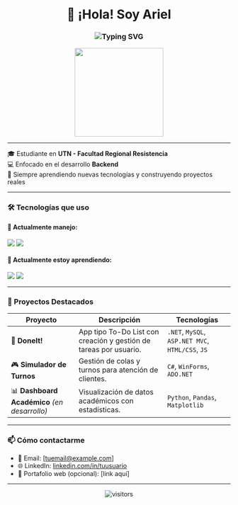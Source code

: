 <h1 align="center">👋 ¡Hola! Soy Ariel</h1>

<h3 align="center">
  <img src="https://readme-typing-svg.demolab.com?font=Fira+Code&size=22&pause=1000&center=true&vCenter=true&width=435&lines=Estudiante+de+la+UTN;Backend+Developer+en+formación;Apasionado+por+el+código+%F0%9F%92%BB" alt="Typing SVG" />
</h3>

<p align="center">
  <img src="https://media.giphy.com/media/3o7TKUMaRvwP4zZ0p6/giphy.gif" width="200"/>
</p>

---

🎓 Estudiante en **UTN - Facultad Regional Resistencia**  
💻 Enfocado en el desarrollo **Backend**  
🚀 Siempre aprendiendo nuevas tecnologías y construyendo proyectos reales

---

### 🛠️ Tecnologías que uso

#### 🔹 Actualmente manejo:
<p align="left">
  <img src="https://img.shields.io/badge/.NET-512BD4?style=for-the-badge&logo=dotnet&logoColor=white" />
  <img src="https://img.shields.io/badge/MySQL-4479A1?style=for-the-badge&logo=mysql&logoColor=white" />
</p>

#### 🧠 Actualmente estoy aprendiendo:
<p align="left">
  <img src="https://img.shields.io/badge/JavaScript-F7DF1E?style=for-the-badge&logo=javascript&logoColor=black" />
  <img src="https://img.shields.io/badge/Python-3776AB?style=for-the-badge&logo=python&logoColor=white" />
</p>

---

### 🚧 Proyectos Destacados

| Proyecto | Descripción | Tecnologías |
| ------- | ----------- | ----------- |
| 🔧 **DoneIt!** | App tipo To-Do List con creación y gestión de tareas por usuario. | `.NET`, `MySQL`, `ASP.NET MVC`, `HTML/CSS`, `JS` |
| 🎮 **Simulador de Turnos** | Gestión de colas y turnos para atención de clientes. | `C#`, `WinForms`, `ADO.NET` |
| 📊 **Dashboard Académico** *(en desarrollo)* | Visualización de datos académicos con estadísticas. | `Python`, `Pandas`, `Matplotlib` |

---

### 📫 Cómo contactarme

- 📧 Email: [tuemail@example.com]  
- 🌐 LinkedIn: [linkedin.com/in/tuusuario](https://linkedin.com/in/tuusuario)  
- 💼 Portafolio web (opcional): [link aquí]

---

<p align="center">
  <img src="https://komarev.com/ghpvc/?username=tuusuario&label=Visitas&style=flat-square&color=blue" alt="visitors"/>
</p>
